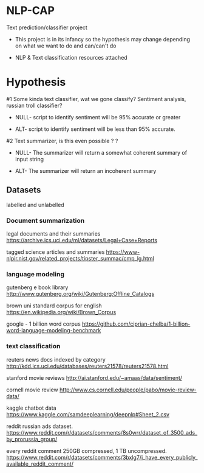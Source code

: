 # NLP-CAP
Text prediction/classifier project

- This project is in its infancy so the hypothesis may change depending on what we want to do and can/can't do 

- NLP & Text classification resources attached


# Hypothesis

#1 Some kinda text classifier, wat we gone classify? Sentiment analysis, russian troll classifier?

- NULL- script to identify sentiment will be 95% accurate or greater

- ALT- script to identify sentiment will be less than 95% accurate.

#2 Text summarizer, is this even possible ? ? 

- NULL- The summarizer will return a somewhat coherent summary of input string

- ALT- The summarizer will return an incoherent summary


## Datasets
labelled and unlabelled

### Document summarization 

legal documents and their summaries
https://archive.ics.uci.edu/ml/datasets/Legal+Case+Reports

tagged science articles and summaries
https://www-nlpir.nist.gov/related_projects/tipster_summac/cmp_lg.html


### language modeling

gutenberg e book library
http://www.gutenberg.org/wiki/Gutenberg:Offline_Catalogs

brown uni standard corpus for english
https://en.wikipedia.org/wiki/Brown_Corpus

google - 1 billion word corpus
https://github.com/ciprian-chelba/1-billion-word-language-modeling-benchmark


### text classification 

reuters news docs indexed by category
http://kdd.ics.uci.edu/databases/reuters21578/reuters21578.html

stanford movie reviews
http://ai.stanford.edu/~amaas/data/sentiment/

cornell movie review 
http://www.cs.cornell.edu/people/pabo/movie-review-data/

kaggle chatbot data
https://www.kaggle.com/samdeeplearning/deepnlp#Sheet_2.csv

reddit russian ads dataset.
https://www.reddit.com/r/datasets/comments/8s0wrr/dataset_of_3500_ads_by_prorussia_group/

every reddit comment 250GB compressed, 1 TB uncompressed.
https://www.reddit.com/r/datasets/comments/3bxlg7/i_have_every_publicly_available_reddit_comment/
